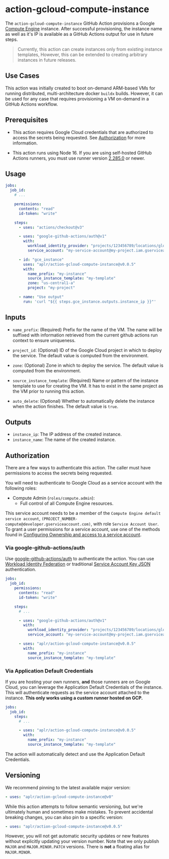 # action-gcloud-compute-instance

The `action-gcloud-compute-instance` GitHub Action provisions a Google
[Compute Engine][compute-engine] instance. After successful provisioning, the
instance name as well as it's IP is available as a GitHub Actions output
for use in future steps.

> Currently, this action can create instances only from existing instance templates,
> However, this can be extended to creating arbitrary instances in future releases.

## Use Cases

This action was initially created to boot on-demand ARM-based VMs for running
distributed, multi-architecture docker `buildx` builds. However, it can be used
for any case that requires provisioning a VM on-demand in a GitHub Actions workflow.

## Prerequisites

- This action requires Google Cloud credentials that are authorized to access
  the secrets being requested. See [Authorization](#authorization) for more
  information.

- This action runs using Node 16. If you are using self-hosted GitHub Actions
  runners, you must use runner version
  [2.285.0](https://github.com/actions/virtual-environments) or newer.

## Usage

```yaml
jobs:
  job_id:
    # ...

    permissions:
      contents: "read"
      id-token: "write"

    steps:
      - uses: "actions/checkout@v3"

      - uses: "google-github-actions/auth@v1"
        with:
          workload_identity_provider: "projects/123456789/locations/global/workloadIdentityPools/my-pool/providers/my-provider"
          service_account: "my-service-account@my-project.iam.gserviceaccount.com"

      - id: "gce_instance"
        uses: "aplr/action-gcloud-compute-instance@v0.0.5"
        with:
          name_prefix: "my-instance"
          source_instance_template: "my-template"
          zone: "us-central1-a"
          project: "my-project"

      - name: "Use output"
        run: 'curl "${{ steps.gce_instance.outputs.instance_ip }}"'
```

## Inputs

- `name_prefix`: (Required) Prefix for the name of the VM.
  The name will be suffixed with information retrieved from the current
  github actions run context to ensure uniqueness.

- `project_id`: (Optional) ID of the Google Cloud project in which to deploy
  the service. The default value is computed from the environment.

- `zone`: (Optional) Zone in which to deploy the service. The default value
  is computed from the environment.

- `source_instance_template`: (Required) Name or pattern of the instance template
  to use for creating the VM. It has to exist in the same project as the VM prior
  to running this action.

- `auto_delete`: (Optional) Whether to automatically delete the instance when
  the action finishes. The default value is `true`.

## Outputs

- `instance_ip`: The IP address of the created instance.
- `instance_name`: The name of the created instance.

## Authorization

There are a few ways to authenticate this action. The caller must have
permissions to access the secrets being requested.

You will need to authenticate to Google Cloud as a service account with the
following roles:

- Compute Admin (`roles/compute.admin`):
  - Full control of all Compute Engine resources.

This service account needs to be a member of the `Compute Engine default service account`,
`(PROJECT_NUMBER-compute@developer.gserviceaccount.com)`, with role
`Service Account User`. To grant a user permissions for a service account, use
one of the methods found in [Configuring Ownership and access to a service account](https://cloud.google.com/iam/docs/granting-roles-to-service-accounts#granting_access_to_a_user_for_a_service_account).

### Via google-github-actions/auth

Use [google-github-actions/auth](https://github.com/google-github-actions/auth)
to authenticate the action. You can use [Workload Identity Federation][wif] or
traditional [Service Account Key JSON][sa] authentication.

```yaml
jobs:
  job_id:
    permissions:
      contents: "read"
      id-token: "write"

    steps:
      # ...

      - uses: "google-github-actions/auth@v1"
        with:
          workload_identity_provider: "projects/123456789/locations/global/workloadIdentityPools/my-pool/providers/my-provider"
          service_account: "my-service-account@my-project.iam.gserviceaccount.com"

      - uses: "aplr/action-gcloud-compute-instance@v0.0.5"
        with:
          name_prefix: "my-instance"
          source_instance_template: "my-template"
```

### Via Application Default Credentials

If you are hosting your own runners, **and** those runners are on Google Cloud,
you can leverage the Application Default Credentials of the instance. This will
authenticate requests as the service account attached to the instance. **This
only works using a custom runner hosted on GCP.**

```yaml
jobs:
  job_id:
    steps:
      # ...

      - uses: "aplr/action-gcloud-compute-instance@v0.0.5"
        with:
          name_prefix: "my-instance"
          source_instance_template: "my-template"
```

The action will automatically detect and use the Application Default
Credentials.

## Versioning

We recommend pinning to the latest available major version:

```yaml
- uses: "aplr/action-gcloud-compute-instance@v0"
```

While this action attempts to follow semantic versioning, but we're ultimately
human and sometimes make mistakes. To prevent accidental breaking changes, you
can also pin to a specific version:

```yaml
- uses: "aplr/action-gcloud-compute-instance@v0.0.5"
```

However, you will not get automatic security updates or new features without
explicitly updating your version number. Note that we only publish `MAJOR` and
`MAJOR.MINOR.PATCH` versions. There is **not** a floating alias for
`MAJOR.MINOR`.

[compute-engine]: https://cloud.google.com/compute
[sa]: https://cloud.google.com/iam/docs/creating-managing-service-accounts
[wif]: https://cloud.google.com/iam/docs/workload-identity-federation
